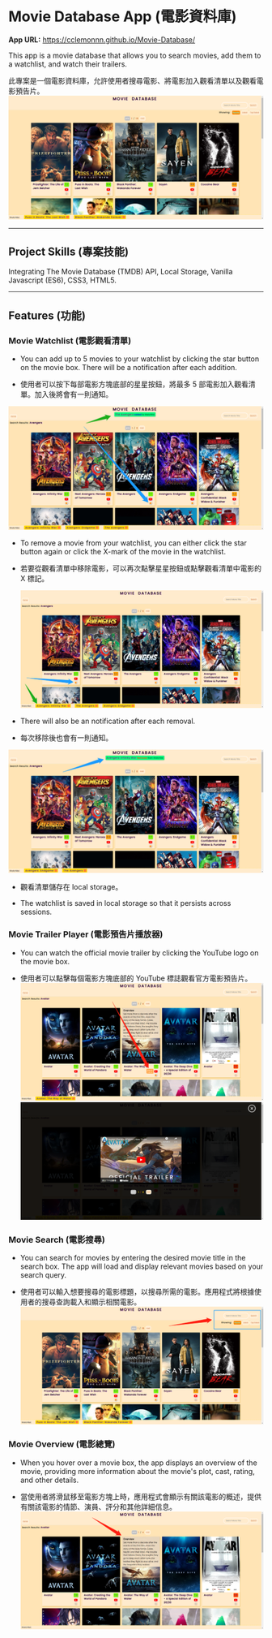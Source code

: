 # Movie Database App (電影資料庫)

**App URL:** https://cclemonnn.github.io/Movie-Database/

This app is a movie database that allows you to search movies, add them to a watchlist, and watch their trailers.

此專案是一個電影資料庫，允許使用者搜尋電影、將電影加入觀看清單以及觀看電影預告片。
![Home](./images/Home.png)

---

## Project Skills (專案技能)

Integrating The Movie Database (TMDB) API, Local Storage, Vanilla Javascript (ES6), CSS3, HTML5.

---

## Features (功能)

### Movie Watchlist (電影觀看清單)

- You can add up to 5 movies to your watchlist by clicking the star button on the movie box. There will be a notification after each addition.

- 使用者可以按下每部電影方塊底部的星星按鈕，將最多 5 部電影加入觀看清單。加入後將會有一則通知。

![Add Movie to Watchlist](./images/Add_movies.png)

- To remove a movie from your watchlist, you can either click the star button again or click the X-mark of the movie in the watchlist.

- 若要從觀看清單中移除電影，可以再次點擊星星按鈕或點擊觀看清單中電影的 X 標記。

  ![Watchlist](./images/Watchlist.png)

- There will also be an notification after each removal.

- 每次移除後也會有一則通知。

![Remove Movie from Watchlist](./images/Remove_movie.png)

- 觀看清單儲存在 local storage。

- The watchlist is saved in local storage so that it persists across sessions.

### Movie Trailer Player (電影預告片播放器)

- You can watch the official movie trailer by clicking the YouTube logo on the movie box.

- 使用者可以點擊每個電影方塊底部的 YouTube 標誌觀看官方電影預告片。
  ![Watch Trailer](./images/Watch_trailer.png)
  ![Trailer](./images/Trailer.png)

### Movie Search (電影搜尋)

- You can search for movies by entering the desired movie title in the search box. The app will load and display relevant movies based on your search query.

- 使用者可以輸入想要搜尋的電影標題，以搜尋所需的電影。應用程式將根據使用者的搜尋查詢載入和顯示相關電影。
  ![Search](./images/Search.png)

### Movie Overview (電影總覽)

- When you hover over a movie box, the app displays an overview of the movie, providing more information about the movie's plot, cast, rating, and other details.

- 當使用者將滑鼠移至電影方塊上時，應用程式會顯示有關該電影的概述，提供有關該電影的情節、演員、評分和其他詳細信息。
  ![Overview](./images/Overview.png)
